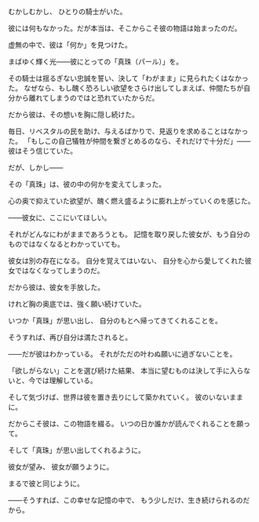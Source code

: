 <!-- title: 騎士の願い -->

むかしむかし、
ひとりの騎士がいた。

彼には何もなかった。だが本当は、そこからこそ彼の物語は始まったのだ。

虚無の中で、彼は「何か」を見つけた。

まばゆく輝く光――彼にとっての「真珠（パール）」を。

その騎士は揺るぎない忠誠を誓い、決して「わがまま」に見られたくはなかった。
なぜなら、もし醜く恐ろしい欲望をさらけ出してしまえば、仲間たちが自分から離れてしまうのではと恐れていたからだ。

だから彼は、その想いを胸に隠し続けた。

毎日、リベスタルの民を助け、与えるばかりで、見返りを求めることはなかった。
「もしこの自己犠牲が仲間を繋ぎとめるのなら、それだけで十分だ」――彼はそう信じていた。

だが、しかし――

その「真珠」は、彼の中の何かを変えてしまった。

心の奥で抑えていた欲望が、醜く燃え盛るように膨れ上がっていくのを感じた。

――彼女に、ここにいてほしい。

それがどんなにわがままであろうとも。
記憶を取り戻した彼女が、もう自分のものではなくなるとわかっていても。

彼女は別の存在になる。
自分を覚えてはいない、
自分を心から愛してくれた彼女ではなくなってしまうのだ。

だから彼は、彼女を手放した。

けれど胸の奥底では、強く願い続けていた。

いつか「真珠」が思い出し、
自分のもとへ帰ってきてくれることを。

そうすれば、再び自分は満たされると。

――だが彼はわかっている。
それがただの叶わぬ願いに過ぎないことを。

「欲しがらない」ことを選び続けた結果、
本当に望むものは決して手に入らないと、今では理解している。

そして気づけば、世界は彼を置き去りにして築かれていく。
彼のいないままに。

だからこそ彼は、この物語を綴る。
いつの日か誰かが読んでくれることを願って。

そして「真珠」が思い出してくれるように。

彼女が望み、
彼女が願うように。

まるで彼と同じように。

――そうすれば、この幸せな記憶の中で、
もう少しだけ、生き続けられるのだから。
